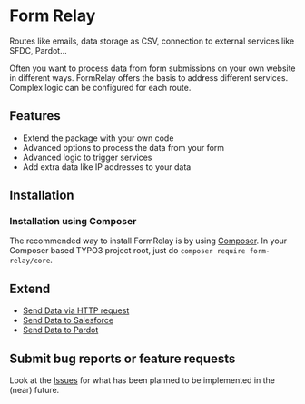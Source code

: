 Form Relay
==========

Routes like emails, data storage as CSV, connection to external services like SFDC, Pardot...

Often you want to process data from form submissions on your own website in different ways. FormRelay offers the basis to address different services. Complex logic can be configured for each route.

## Features
* Extend the package with your own code
* Advanced options to process the data from your form
* Advanced logic to trigger services
* Add extra data like IP addresses to your data

## Installation

### Installation using Composer

The recommended way to install FormRelay is by using [Composer](https://getcomposer.org).
In your Composer based TYPO3 project root, just do `composer require form-relay/core`.

## Extend

* [Send Data via HTTP request](https://github.com/form-relay/request)
* [Send Data to Salesforce](https://github.com/form-relay/salesforce)
* [Send Data to Pardot](https://github.com/form-relay/pardot)

## Submit bug reports or feature requests

Look at the [Issues](https://github.com/form-relay/core/issues) for what has been planned to be implemented in the (near) future.
